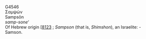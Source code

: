<body>
  <p>G4546<br>  Σαμψών  <br> Sampsōn  <br><i>samp-sone‘ </i><br>Of Hebrew origin [<a href="h8123.htm">8123</a> ; <i>Sampson</i> (that is, <i>Shimshon</i>), an Israelite: - Samson.<br></p>
 </body>